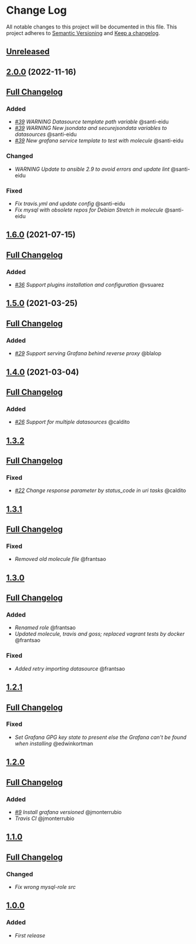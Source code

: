 # Change Log
All notable changes to this project will be documented in this file.
This project adheres to [Semantic Versioning](http://semver.org/) and [Keep a changelog](https://github.com/olivierlacan/keep-a-changelog).

## [Unreleased](https://github.com/idealista/grafana-role/tree/develop)

## [2.0.0](https://github.com/idealista/grafana_role/tree/2.0.0) (2022-11-16)
## [Full Changelog](https://github.com/idealista/grafana_role/compare/1.6.0...2.0.0)
### Added
- *[#39](https://github.com/idealista/grafana_role/issues/39) WARNING Datasource template path variable* @santi-eidu
- *[#39](https://github.com/idealista/grafana_role/issues/39) WARNING New jsondata and securejsondata variables to datasources* @santi-eidu
- *[#39](https://github.com/idealista/grafana_role/issues/39) New grafana service template to test with molecule* @santi-eidu
### Changed
- *WARNING Update to ansible 2.9 to avoid errors and update lint* @santi-eidu
### Fixed
- *Fix travis.yml and update config* @santi-eidu
- *Fix mysql with obsolete repos for Debian Stretch in molecule* @santi-eidu


## [1.6.0](https://github.com/idealista/grafana_role/tree/1.5.0) (2021-07-15)
## [Full Changelog](https://github.com/idealista/grafana_role/compare/1.5.0...1.6.0)
### Added
- *[#36](https://github.com/idealista/grafana_role/issues/36) Support plugins installation and configuration* @vsuarez

## [1.5.0](https://github.com/idealista/grafana_role/tree/1.5.0) (2021-03-25)
## [Full Changelog](https://github.com/idealista/grafana_role/compare/1.4.0...1.5.0)
### Added
- *[#29](https://github.com/idealista/grafana_role/issues/29) Support serving Grafana behind reverse proxy* @blalop

## [1.4.0](https://github.com/idealista/grafana_role/tree/1.4.0) (2021-03-04)
## [Full Changelog](https://github.com/idealista/grafana_role/compare/1.3.2...1.4.0)
### Added
- *[#26](https://github.com/idealista/grafana_role/issues/26) Support for multiple datasources* @caldito

## [1.3.2](https://github.com/idealista/grafana_role/tree/1.3.2)
## [Full Changelog](https://github.com/idealista/grafana_role/compare/1.3.1...1.3.2)
### Fixed
- *[#22](https://github.com/idealista/grafana_role/issues/22) Change response parameter by status_code in uri tasks* @caldito

## [1.3.1](https://github.com/idealista/grafana_role/tree/1.3.1)
## [Full Changelog](https://github.com/idealista/grafana_role/compare/1.3.0...1.3.1)
### Fixed
- *Removed old molecule file* @frantsao

## [1.3.0](https://github.com/idealista/grafana_role/tree/1.3.0)
## [Full Changelog](https://github.com/idealista/grafana_role/compare/1.2.1...1.3.0)
### Added
- *Renamed role* @frantsao
- *Updated molecule, travis and goss; replaced vagrant tests by docker* @frantsao
### Fixed
- *Added retry importing datasource* @frantsao

## [1.2.1](https://github.com/idealista/grafana_role/tree/1.2.1)
## [Full Changelog](https://github.com/idealista/grafana_role/compare/1.2.0...1.2.1)
### Fixed
- *Set Grafana GPG key state to present else the Grafana can't be found when installing* @edwinkortman

## [1.2.0](https://github.com/idealista/grafana_role/tree/1.2.0)
## [Full Changelog](https://github.com/idealista/grafana_role/compare/1.1.0...1.2.0)
### Added
- *[#9](https://github.com/idealista/grafana_role/issues/9) Install grafana versioned* @jmonterrubio
- *Travis CI* @jmonterrubio

## [1.1.0](https://github.com/idealista/grafana_role/tree/1.1.0)
## [Full Changelog](https://github.com/idealista/grafana_role/compare/1.0.0...1.1.0)
### Changed
- *Fix wrong mysql-role src*

## [1.0.0](https://github.com/idealista/grafana_role/tree/1.0.0)
### Added
- *First release*

